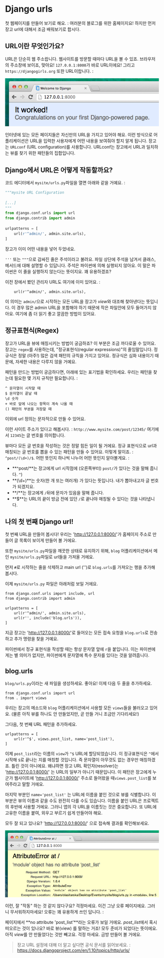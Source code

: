 # Django urls

첫 웹페이지를 만들어 보기로 해요. : 여러분의 블로그를 위한 홈페이지요! 하지만 먼저 장고 url에 대해서 조금 배워보기로 합시다.

## URL이란 무엇인가요?

URL은 단순히 웹 주소랍니다. 웹사이트를 방문할 때마다 URL을 볼 수 있죠. 브라우저의 주소창에 보이죠, 맞아요! `127.0.0.1:8000`가 바로 URL이에요! 그리고 `https://djangogirls.org` 또한 URL이랍니다. :

![URL][1]

 [1]: images/url.png

인터넷에 있는 모든 페이지들은 자신만의 URL을 가지고 있어야 해요. 이런 방식으로 어플리케이션은 URL을 입력한 사용자에게 어떤 내용을 보여줘야 할지 알게 됩니다. 장고는 `URLconf` (URL configuration)를 사용합니다. URLconf는 장고에서 URL과 일치하는 뷰를 찾기 위한 패턴들의 집합입니다.

## Django에서 URL은 어떻게 작동할까요?

코드 에디터에서 `mysite/urls.py`파일을 열면 아래와 같을 거예요. :

```python
"""mysite URL Configuration

[...]
"""
from django.conf.urls import url
from django.contrib import admin

urlpatterns = [
    url(r'^admin/', admin.site.urls),
]
```

장고가 이미 어떤 내용을 넣어 두었네요.

`'''` 또는 `"""`으로 감싸진 줄은 주석이라고 불려요. 파일 상단에 주석을 남겨서 클래스, 메서드에 대해 설명할 수 있답니다. 주석은 파이썬에 의해 실행되지 않아요. 이 말은 파이썬은 이 줄을 실행하지 않는다는 뜻이지요. 꽤 유용하겠죠?

이전 장에서 봤던 관리자 URL도 여기에 이미 있어요. :

        url(r'^admin/', admin.site.urls),


이 의미는 `admin/`으로 시작하는 모든 URL을 장고가 *view*와 대조해 찾아낸다는 뜻입니다. 이 경우 많은 admin URL을 포함해야 하기 때문에 작은 파일안에 모두 들어가지 않아요. 여기에 좀 더 읽기 좋고 깔끔한 방법이 있어요.

## 정규표현식(Regex)

장고가 URL을 뷰에 매칭시키는 방법이 궁금하죠? 이 부분은 조금 까다로울 수 있어요. 장고는 `regex`를 사용하는데, "정규표현식(regular expressions)"의 줄임말입니다. 정규식은 정말 (아주!) 많은 검색 패턴의 규칙을 가지고 있어요. 정규식은 심화 내용이기 때문에, 자세한 내용은 다루지 않을 거예요.

패턴을 만드는 방법이 궁금하다면, 아래에 있는 표기법을 확인하세요. 우리는 패턴을 찾는데 필요한 몇 가지 규칙만 필요합니다. :

    ^ 문자열이 시작할 때
    $ 문자열이 끝날 때
    \d 숫자
    + 바로 앞에 나오는 항목이 계속 나올 때
    () 패턴의 부분을 저장할 때


이외에 url 정의는 문자적으로 만들 수 있어요.

이런 사이트 주소가 있다고 해봅시다. : `http://www.mysite.com/post/12345/` 여기에서 `12345`는 글 번호를 의미합니다.

뷰마다 모든 글 번호을 작성하는 것은 정말 힘든 일이 될 거에요. 정규 표현식으로 url과 매칭되는 글 번호를 뽑을 수 있는 패턴을 만들 수 있어요. 이렇게 말이죠. : `^post/(\d+)/$`. 어떤 뜻인지 하나씩 나누어 어떤 뜻인지 알아볼게요. :

*   **^post/**는 장고에게 url 시작점에 (오른쪽부터) `post/`가 있다는 것을 말해 줍니다. `^`)
*   **(\d+)**는 숫자(한 개 또는 여러개) 가 있다는 뜻입니다. 내가 뽑아내고자 글 번호가 되겠지요.
*   **/**는 장고에게 `/`뒤에 문자가 있음을 말해 줍니다.
*   **$**는 URL의 끝이 방금 전에 있던 `/`로 끝나야 매칭될 수 있다는 것을 나타냅니다.

## 나의 첫 번째 Django url!

첫 번째 URL을 만들어 봅시다! 우리는 '<http://127.0.0.1:8000/>'가 홈페이지 주소로 만들어 글 목록이 보이게 만들어 볼 거에요.

또한 `mysite/urls.py`파일을 깨끗한 상태로 유지하기 위해, `blog` 어플리케이션에서 메인 `mysite/urls.py`파일로 url들을 가져올 거에요.

먼저 `#`로 시작하는 줄을 삭제하고 main url ('')로 `blog.urls`를 가져오는 행을 추가해 봅시다.

이제 `mysite/urls.py` 파일은 아래처럼 보일 거에요.

    from django.conf.urls import include, url
    from django.contrib import admin
    
    urlpatterns = [
        url(r'^admin/', admin.site.urls),
        url(r'', include('blog.urls')),
    ]


지금 장고는 '<http://127.0.0.1:8000/>'로 들어오는 모든 접속 요청을 `blog.urls`로 전송하고 추가 명령을 찾을 거예요.

파이썬에서 정규 표현식을 작성할 때는 항상 문자열 앞에 `r`을 붙입니다. 이는 파이썬에게는 별 의미가 없지만, 파이썬에게 문자열에 특수 문자를 있다는 것을 알려줍니다.

## blog.urls

`blog/urls.py`이라는 새 파일을 생성하세요. 좋아요! 이제 다음 두 줄을 추가하세요.

    from django.conf.urls import url
    from . import views


우리는 장고의 메소드와 `blog` 어플리케이션에서 사용할 모든 `views`들을 불러오고 있어요. (물론 아직 뷰를 하나도 안 만들었지만, 곧 만들 거니 조금만 기다리세요!)

그다음, 첫 번째 URL 패턴을 추가하세요.

    urlpatterns = [
        url(r'^$', views.post_list, name='post_list'),
    ]


이제 `post_list`라는 이름의 `view`가 `^$` URL에 할당되었습니다. 이 정규표현식은 `^`에서 시작해 `$`로 끝나는 지를 매칭할 것입니다. 즉 문자열이 아무것도 없는 경우만 매칭하겠죠. 틀린 것이 아니에요. 왜냐하면 장고 URL 확인자(resolver)는 '<http://127.0.0.1:8000/>' 는 URL의 일부가 아니기 때문입니다. 이 패턴은 장고에게 누군가 웹사이트에 '<http://127.0.0.1:8000/>' 주소로 들어왔을 때`views.post_list`를 보여주라고 말할 거에요.

마지막 부분인 `name='post_list'` 는 URL에 이름을 붙인 것으로 뷰를 식별합니다. 이 부분은 뷰의 이름과 같을 수도 완전히 다를 수도 있습니다. 이름을 붙인 URL은 프로젝트의 후반에 사용할 거에요. 그러니 앱의 각 URL을 이름짓는 것은 중요합니다. 또 URL에 고유한 이름을 붙여, 외우고 부르기 쉽게 만들어야 해요.

모두 잘 되고 있나요? '<http://127.0.0.1:8000/>' 으로 접속해 결과를 확인해보세요.

![Error][2]

[2]: images/error1.png

이런, 잘 "작동" 하는 것 같지 않다구요? 걱정마세요. 이건 그냥 오류 페이지에요. 그러니 무서워하지마세요! 오류는 꽤 유용하게 쓰인 답니다. :

페이지에서 **no attribute 'post_list'**라는 오류가 보일 거에요. *post_list*에서 혹시 떠오르는 것이 있나요? 바로 뷰(view) 를 말하는 거죠! 모두 준비가 되었다는 뜻이에요. 아직 *view*를 안 만들었다는 것만 빼고요. 걱정 마세요. 금방 만들어 볼 거에요.

> 장고 URL 설정에 대해 더 알고 싶다면 공식 문서를 읽어보세요. : https://docs.djangoproject.com/en/1.10/topics/http/urls/
